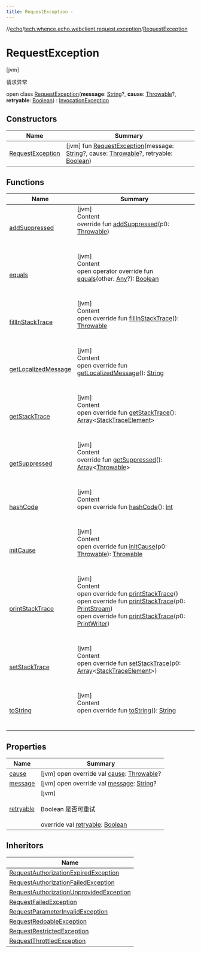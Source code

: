 ```yaml
---
title: RequestException -
---
```

//[echo](../../index.md)/[tech.whence.echo.webclient.request.exception](../index.md)/[RequestException](index.md)



# RequestException  
 [jvm] 

请求异常

open class [RequestException](index.md)(**message**: [String](https://kotlinlang.org/api/latest/jvm/stdlib/kotlin/-string/index.html)?, **cause**: [Throwable](https://kotlinlang.org/api/latest/jvm/stdlib/kotlin/-throwable/index.html)?, **retryable**: [Boolean](https://kotlinlang.org/api/latest/jvm/stdlib/kotlin/-boolean/index.html)) : [InvocationException](../../tech.whence.echo.webclient/-invocation-exception/index.md)   


## Constructors  
  
|  Name|  Summary| 
|---|---|
| [RequestException](-request-exception.md)|  [jvm] fun [RequestException](-request-exception.md)(message: [String](https://kotlinlang.org/api/latest/jvm/stdlib/kotlin/-string/index.html)?, cause: [Throwable](https://kotlinlang.org/api/latest/jvm/stdlib/kotlin/-throwable/index.html)?, retryable: [Boolean](https://kotlinlang.org/api/latest/jvm/stdlib/kotlin/-boolean/index.html))   <br>


## Functions  
  
|  Name|  Summary| 
|---|---|
| [addSuppressed](../../tech.whence.echo.webclient.response.exception/-response-unrecognized-exception/index.md#kotlin/Throwable/addSuppressed/#kotlin.Throwable/PointingToDeclaration/)| [jvm]  <br>Content  <br>override fun [addSuppressed](../../tech.whence.echo.webclient.response.exception/-response-unrecognized-exception/index.md#kotlin/Throwable/addSuppressed/#kotlin.Throwable/PointingToDeclaration/)(p0: [Throwable](https://kotlinlang.org/api/latest/jvm/stdlib/kotlin/-throwable/index.html))  <br><br><br>
| [equals](../../tech.whence.echo.webclient.response.exception/-response-unrecognized-exception/index.md#kotlin/Any/equals/#kotlin.Any?/PointingToDeclaration/)| [jvm]  <br>Content  <br>open operator override fun [equals](../../tech.whence.echo.webclient.response.exception/-response-unrecognized-exception/index.md#kotlin/Any/equals/#kotlin.Any?/PointingToDeclaration/)(other: [Any](https://kotlinlang.org/api/latest/jvm/stdlib/kotlin/-any/index.html)?): [Boolean](https://kotlinlang.org/api/latest/jvm/stdlib/kotlin/-boolean/index.html)  <br><br><br>
| [fillInStackTrace](../../tech.whence.echo.webclient.response.exception/-response-unrecognized-exception/index.md#kotlin/Throwable/fillInStackTrace/#/PointingToDeclaration/)| [jvm]  <br>Content  <br>open override fun [fillInStackTrace](../../tech.whence.echo.webclient.response.exception/-response-unrecognized-exception/index.md#kotlin/Throwable/fillInStackTrace/#/PointingToDeclaration/)(): [Throwable](https://kotlinlang.org/api/latest/jvm/stdlib/kotlin/-throwable/index.html)  <br><br><br>
| [getLocalizedMessage](../../tech.whence.echo.webclient.response.exception/-response-unrecognized-exception/index.md#kotlin/Throwable/getLocalizedMessage/#/PointingToDeclaration/)| [jvm]  <br>Content  <br>open override fun [getLocalizedMessage](../../tech.whence.echo.webclient.response.exception/-response-unrecognized-exception/index.md#kotlin/Throwable/getLocalizedMessage/#/PointingToDeclaration/)(): [String](https://kotlinlang.org/api/latest/jvm/stdlib/kotlin/-string/index.html)  <br><br><br>
| [getStackTrace](../../tech.whence.echo.webclient.response.exception/-response-unrecognized-exception/index.md#kotlin/Throwable/getStackTrace/#/PointingToDeclaration/)| [jvm]  <br>Content  <br>open override fun [getStackTrace](../../tech.whence.echo.webclient.response.exception/-response-unrecognized-exception/index.md#kotlin/Throwable/getStackTrace/#/PointingToDeclaration/)(): [Array](https://kotlinlang.org/api/latest/jvm/stdlib/kotlin/-array/index.html)<[StackTraceElement](https://docs.oracle.com/javase/8/docs/api/java/lang/StackTraceElement.html)>  <br><br><br>
| [getSuppressed](../../tech.whence.echo.webclient.response.exception/-response-unrecognized-exception/index.md#kotlin/Throwable/getSuppressed/#/PointingToDeclaration/)| [jvm]  <br>Content  <br>override fun [getSuppressed](../../tech.whence.echo.webclient.response.exception/-response-unrecognized-exception/index.md#kotlin/Throwable/getSuppressed/#/PointingToDeclaration/)(): [Array](https://kotlinlang.org/api/latest/jvm/stdlib/kotlin/-array/index.html)<[Throwable](https://kotlinlang.org/api/latest/jvm/stdlib/kotlin/-throwable/index.html)>  <br><br><br>
| [hashCode](../../tech.whence.echo.webclient.response.exception/-response-unrecognized-exception/index.md#kotlin/Any/hashCode/#/PointingToDeclaration/)| [jvm]  <br>Content  <br>open override fun [hashCode](../../tech.whence.echo.webclient.response.exception/-response-unrecognized-exception/index.md#kotlin/Any/hashCode/#/PointingToDeclaration/)(): [Int](https://kotlinlang.org/api/latest/jvm/stdlib/kotlin/-int/index.html)  <br><br><br>
| [initCause](../../tech.whence.echo.webclient.response.exception/-response-unrecognized-exception/index.md#kotlin/Throwable/initCause/#kotlin.Throwable/PointingToDeclaration/)| [jvm]  <br>Content  <br>open override fun [initCause](../../tech.whence.echo.webclient.response.exception/-response-unrecognized-exception/index.md#kotlin/Throwable/initCause/#kotlin.Throwable/PointingToDeclaration/)(p0: [Throwable](https://kotlinlang.org/api/latest/jvm/stdlib/kotlin/-throwable/index.html)): [Throwable](https://kotlinlang.org/api/latest/jvm/stdlib/kotlin/-throwable/index.html)  <br><br><br>
| [printStackTrace](../../tech.whence.echo.webclient.response.exception/-response-unrecognized-exception/index.md#kotlin/Throwable/printStackTrace/#/PointingToDeclaration/)| [jvm]  <br>Content  <br>open override fun [printStackTrace](../../tech.whence.echo.webclient.response.exception/-response-unrecognized-exception/index.md#kotlin/Throwable/printStackTrace/#/PointingToDeclaration/)()  <br>open override fun [printStackTrace](../../tech.whence.echo.webclient.response.exception/-response-unrecognized-exception/index.md#kotlin/Throwable/printStackTrace/#java.io.PrintStream/PointingToDeclaration/)(p0: [PrintStream](https://docs.oracle.com/javase/8/docs/api/java/io/PrintStream.html))  <br>open override fun [printStackTrace](../../tech.whence.echo.webclient.response.exception/-response-unrecognized-exception/index.md#kotlin/Throwable/printStackTrace/#java.io.PrintWriter/PointingToDeclaration/)(p0: [PrintWriter](https://docs.oracle.com/javase/8/docs/api/java/io/PrintWriter.html))  <br><br><br>
| [setStackTrace](../../tech.whence.echo.webclient.response.exception/-response-unrecognized-exception/index.md#kotlin/Throwable/setStackTrace/#kotlin.Array[java.lang.StackTraceElement]/PointingToDeclaration/)| [jvm]  <br>Content  <br>open override fun [setStackTrace](../../tech.whence.echo.webclient.response.exception/-response-unrecognized-exception/index.md#kotlin/Throwable/setStackTrace/#kotlin.Array[java.lang.StackTraceElement]/PointingToDeclaration/)(p0: [Array](https://kotlinlang.org/api/latest/jvm/stdlib/kotlin/-array/index.html)<[StackTraceElement](https://docs.oracle.com/javase/8/docs/api/java/lang/StackTraceElement.html)>)  <br><br><br>
| [toString](../../tech.whence.echo.webclient.response.exception/-response-unrecognized-exception/index.md#kotlin/Any/toString/#/PointingToDeclaration/)| [jvm]  <br>Content  <br>open override fun [toString](../../tech.whence.echo.webclient.response.exception/-response-unrecognized-exception/index.md#kotlin/Any/toString/#/PointingToDeclaration/)(): [String](https://kotlinlang.org/api/latest/jvm/stdlib/kotlin/-string/index.html)  <br><br><br>


## Properties  
  
|  Name|  Summary| 
|---|---|
| [cause](index.md#tech.whence.echo.webclient.request.exception/RequestException/cause/#/PointingToDeclaration/)|  [jvm] open override val [cause](index.md#tech.whence.echo.webclient.request.exception/RequestException/cause/#/PointingToDeclaration/): [Throwable](https://kotlinlang.org/api/latest/jvm/stdlib/kotlin/-throwable/index.html)?   <br>
| [message](index.md#tech.whence.echo.webclient.request.exception/RequestException/message/#/PointingToDeclaration/)|  [jvm] open override val [message](index.md#tech.whence.echo.webclient.request.exception/RequestException/message/#/PointingToDeclaration/): [String](https://kotlinlang.org/api/latest/jvm/stdlib/kotlin/-string/index.html)?   <br>
| [retryable](index.md#tech.whence.echo.webclient.request.exception/RequestException/retryable/#/PointingToDeclaration/)|  [jvm] <br><br>Boolean 是否可重试<br><br>override val [retryable](index.md#tech.whence.echo.webclient.request.exception/RequestException/retryable/#/PointingToDeclaration/): [Boolean](https://kotlinlang.org/api/latest/jvm/stdlib/kotlin/-boolean/index.html)   <br>


## Inheritors  
  
|  Name| 
|---|
| [RequestAuthorizationExpiredException](../-request-authorization-expired-exception/index.md)
| [RequestAuthorizationFailedException](../-request-authorization-failed-exception/index.md)
| [RequestAuthorizationUnprovidedException](../-request-authorization-unprovided-exception/index.md)
| [RequestFailedException](../-request-failed-exception/index.md)
| [RequestParameterInvalidException](../-request-parameter-invalid-exception/index.md)
| [RequestRedoableException](../-request-redoable-exception/index.md)
| [RequestRestrictedException](../-request-restricted-exception/index.md)
| [RequestThrottledException](../-request-throttled-exception/index.md)

